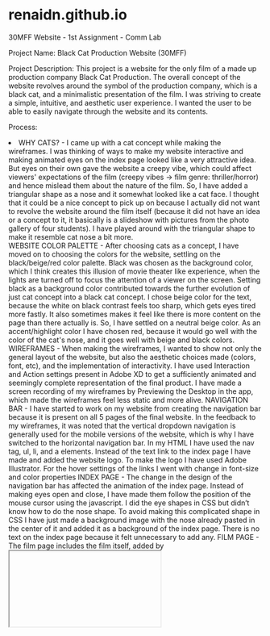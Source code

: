 # renaidn.github.io
30MFF Website - 1st Assignment - Comm Lab

Project Name: Black Cat Production Website (30MFF)

Project Description: This project is a website for the only film of a made up production company Black Cat Production. The overall concept of the website revolves around the symbol of the production company, which is a black cat, and a minimalistic presentation of the film. I was striving to create a simple, intuitive, and aesthetic user experience. I wanted the user to be able to easily navigate through the website and its contents.

Process: 

<li>WHY CATS? - I came up with a cat concept while making the wireframes. I was thinking of ways to make my website interactive and making animated eyes on the index page looked like a very attractive idea. But eyes on their own gave the website a creepy vibe, which could affect viewers' expectations of the film (creepy vibes -> film genre: thriller/horror) and hence mislead them about the nature of the film. So, I have added a triangular shape as a nose and it somewhat looked like a cat face. I thought that it could be a nice concept to pick up on because I actually did not want to revolve the website around the film itself (because it did not have an idea or a concept to it, it basically is a slideshow with pictures from the photo gallery of four students). I have played around with the triangular shape to make it resemble cat nose a bit more.</li>
  WEBSITE COLOR PALETTE - After choosing cats as a concept, I have moved on to choosing the colors for the website, settling on the black/beige/red color palette. Black was chosen as the background color, which I think creates this illusion of movie theater like experience, when the lights are turned off to focus the attention of a viewer on the screen. Setting black as a background color contributed towards the further evolution of just cat concept into a black cat concept. I chose beige color for the text, because the white on black contrast feels too sharp, which gets eyes tired more fastly. It also sometimes makes it feel like there is more content on the page than there actually is. So, I have settled on a neutral beige color. As an accent/highlight color I have chosen red, because it would go well with the color of the cat's nose, and it goes well with beige and black colors. 
  WIREFRAMES - When making the wireframes, I wanted to show not only the general layout of the website, but also the aesthetic choices made (colors, font, etc), and the implementation of interactivity. I have used Interaction and Action settings present in Adobe XD to get a sufficiently animated and seemingly complete representation of the final product. I have made a screen recording of my wireframes by Previewing the Desktop in the app, which made the wireframes feel less static and more alive.
  NAVIGATION BAR - I have started to work on my website from creating the navigation bar because it is present on all 5 pages of the final website. In the feedback to my wireframes, it was noted that the vertical dropdown navigation is generally used for the mobile versions of the website, which is why I have switched to the horizontal navigation bar. In my HTML I have used the nav tag, ul, li, and a elements. Instead of the text link to the index page I have made and added the website logo. To make the logo I have used Adobe Illustrator. For the hover settings of the links I went with change in font-size and color properties 
  INDEX PAGE - The change in the design of the navigation bar has affected the animation of the index page. Instead of making eyes open and close, I have made them follow the position of the mouse cursor using the javascript. I did the eye shapes in CSS but didn’t know how to do the nose shape. To avoid making this complicated shape in CSS I have just made a background image with the nose already pasted in the center of it and added it as a background of the index page. There is no text on the index page because it felt unnecessary to add any.
  FILM PAGE - The film page includes the film itself, added by <iframe> tag, a button that shows and hides the synopsis, and the synopsis container. I wanted to make the page as clean as possible, which is why I have added a button that shows/hides the synopsis text by changing the style display property of the synopsis container on onclick event in javascript. For the smooth scroll to the bottom of the page “scroll-behavior:smooth” property was added to the CSS file. The scroll to the bottom and the top of the page is also triggered by the button click and is controlled by window.scrollTo method. The cat concept is supported by the paws design on the background image of the page.
  BACKSTAGE PAGE - Instead of making a slideshow to display some backstage images, I have decided to go with images aligned in grid, modal window, and a lightbox. By default, the images are displayed in square containers, three images per row. On hover, the selected image is zoomed in (transform:scale() property in CSS) and overlay text is displayed (change in opacity value in CSS). On click, the selected image is shown full size (object-fit:contain property in CSS) as a modal window by changing the display setting of the element on onclick event in javascript. The user can look through the images by clicking on the buttons on the two sides of the image container (different arguments are passed to the function in javascript, which controls the number of the image shown). To exit the modal window, the user can click anywhere on the website outside of the image container.
  REVIEWS PAGE - The reviews page is divided into two main sections defined by headings: the Overall Critics Score, and the Critic Review. The change in the design of the reviews page was motivated by my interest in making something more visually appealing than a slideshow of reviews. The Overall Critics Score section includes a cat icon (to support the cat concept), a big sized Overall Score number, and three score bars showing the number of positive, mixed, and negative reviews. To create a sense of bars getting filled in (in accordance with their respective numbers), the width property of the bars were increased until width value equals the score bar value. It was done on onclick event in javascript. The Critic Review section included three review containers. Each review container consists of three boxes (author, text, score), which were modified in CSS by their <p> tag number in the container (className p.nth-child(1/2/3)). At the end of the page, there is also a “show more” button, which was added to create an illusion that the film has more than three reviews. Clicking this button opens an alert window which pops up at the top of the page. The alert window was done in javascript.
  CREDITS PAGE - In the wireframes, it was specified that the credits would be presented in a vertical slider. Some emergent situation has happened, which did not give me enough time to work on making the vertical slider for text, which is why the credits page is the most simple one of all of the pages and the least interactive one. It includes a few paragraphs of text centered in the middle of the page.
  WEBSITE RESPONSIVENESS - To make up for the lack of interesting elements in the credits page, and challenge myself, I have attempted to make the website responsive to the change of window dimensions. I did so by changing the all the values in CSS from px to vw, and adding changing few properties of some of the elements in media queries. I have also made a separate navigation menu for mobile version, which is displayed when the width of the screen goes under a set value. The mobile menu includes a dropdown menu that gets visible on click of the navigation icon. The navigation icon rotates 90degress when clicked, it goes back to its initial position when clicked again. The display property of dropdown menu and the transform:rotate property of navigation icon are managed in javascript. For the lack of cursor that makes cats eyes interactive, the cats face is pasted as a background image on the index page.The backstage page was also modified for the mobile version. The modal window and the lightbox were taken away. Images are increased in size and aligned 2 per row instead of 3. For the lack of mouse hover possibility, the overlay text is visible by default.

Reflection/Evaluation: Were my expectations and goals met? Kind of but not really. A day before the deadline I came up with a way better design idea, which I couldn’t implement because I was really sick. I am upset that I couldn’t make my new idea come true, but I think that this website also looks alright. I am happy with my progress in html/css/javascript. I was familiar with the basics of html and css, but never had an actual experience with any of the languages. I also was scared of starting to learn javascript because it looked difficult. It turned out to be less complicated that I have expected. At least at this stage it’s not that hard (I anticipate and fear of jQuery, which I will hopefully get to learn someday). I have also discovered for myself Adobe XD, which is a pretty cool application with some interesting functions in it. I may use it more extensively in the future for its functionality and relative simplicity of use.
